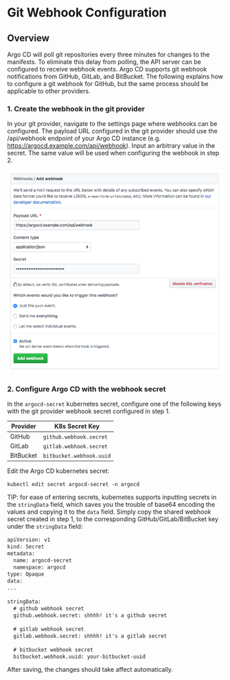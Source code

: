 # Git Webhook Configuration

## Overview

Argo CD will poll git repositories every three minutes for changes to the manifests. To eliminate
this delay from polling, the API server can be configured to receive webhook events. Argo CD supports
git webhook notifications from GitHub, GitLab, and BitBucket. The following explains how to configure
a git webhook for GitHub, but the same process should be applicable to other providers.

### 1. Create the webhook in the git provider

In your git provider, navigate to the settings page where webhooks can be configured. The payload
URL configured in the git provider should use the /api/webhook endpoint of your Argo CD instance
(e.g. https://argocd.example.com/api/webhook). Input an arbitrary value in the secret. The same
value will be used when configuring the webhook in step 2.

![Add Webhook](assets/webhook-config.png "Add Webhook")

### 2. Configure Argo CD with the webhook secret

In the `argocd-secret` kubernetes secret, configure one of the following keys with the git provider
webhook secret configured in step 1.

| Provider  | K8s Secret Key           |
|---------- | ------------------------ |
| GitHub    | `github.webhook.secret`  |
| GitLab    | `gitlab.webhook.secret`  |
| BitBucket | `bitbucket.webhook.uuid` |

Edit the Argo CD kubernetes secret:
```
kubectl edit secret argocd-secret -n argocd
```

TIP: for ease of entering secrets, kubernetes supports inputting secrets in the `stringData` field,
which saves you the trouble of base64 encoding the values and copying it to the `data` field.
Simply copy the shared webhook secret created in step 1, to the corresponding
GitHub/GitLab/BitBucket key under the `stringData` field:


```
apiVersion: v1
kind: Secret
metadata:
  name: argocd-secret
  namespace: argocd
type: Opaque
data:
...

stringData:
  # github webhook secret
  github.webhook.secret: shhhh! it's a github secret

  # gitlab webhook secret
  gitlab.webhook.secret: shhhh! it's a gitlab secret

  # bitbucket webhook secret
  bitbucket.webhook.uuid: your-bitbucket-uuid

```

After saving, the changes should take affect automatically.
